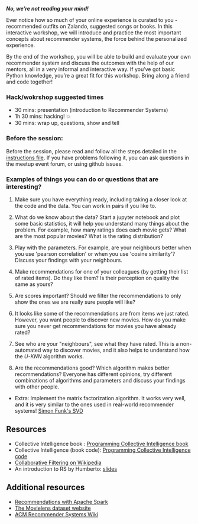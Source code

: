 ***No, we’re not reading your mind!***

Ever notice how so much of your online experience is curated to you - recommended outfits on Zalando, suggested songs or books. In this interactive workshop, we will introduce and practice the most important concepts about recommender systems, the force behind the personalized experience.

By the end of the workshop, you will be able to build and evaluate your own recommender system and discuss the outcomes with the help of our mentors, all in a very informal and interactive way. If you’ve got basic Python knowledge, you’re a great fit for this workshop. Bring along a friend and code together!

### Hack/wokrshop suggested times 
* 30 mins: presentation (introduction to Recommender Systems)  
* 1h 30 mins: hacking! :collision: 
* 30 mins:  wrap up, questions, show and tell 


### Before the session: 
Before the session, please read and follow all the steps detailed in the [instructions file](docs/instructions.md). If you have problems following it, you can ask questions in the meetup event forum, or using github issues. 


### Examples of things you can do or questions that are interesting? 

1. Make sure you have everything ready, including taking a closer look at the code and the data. You can work in pairs if you like to.

2. What do we know about the data? Start a jupyter notebook and plot some basic statistics, it will help you understand  many things about the problem. For example, how many ratings does each movie gets? What are the most popular movies? What is the rating distribution?

3. Play with the parameters. For example, are your neighbours better when you use 'pearson correlation' or when you use 'cosine similarity'? Discuss your findings with your neighbours.

3. Make recommendations for one of your colleagues (by getting their list of rated items). Do they like them? Is their perception on quality the same as yours? 

4. Are scores important? Should we filter the recommendations to only show the ones we are really sure people will like? 

5. It looks like some of the recommendations are from items we just rated. However, you want people to discover new movies. How do you make sure you never get recommendations for movies you have already rated?

6. See who are your "neighbours", see what they have rated. This is a non-automated way to discover movies, and it also helps to understand how the *U-KNN* algorithm works. 

7. Are the recommendations good? Which algorithm makes better recommendations?  Everyone has different opinions, try different combinations of algorithms and parameters and discuss your findings with other people.  

* Extra: Implement the matrix factorization algorithm. It works very well, and it is very similar to the ones used in real-world recommender systems! [Simon Funk's SVD](http://sifter.org/~simon/journal/20061211.html)

## Resources
* Collective Intelligence book : [Programming Collective Intelligence book](http://www.amazon.com/gp/product/0596529325/ref=as_li_qf_sp_asin_il?ie=UTF8&camp=1789&creative=9325&creativeASIN=0596529325&linkCode=as2&tag=tasktoy-20) 
* Collective Intelligence (book code): [Programming Collective Intelligence code](https://github.com/arthur-e/Programming-Collective-Intelligence)
* [Collaborative Filtering on Wikipedia](https://en.wikipedia.org/wiki/Collaborative_filtering)
* An introduction to RS by Humberto: [slides](https://github.com/hcorona/recsys-101-workshop/blob/master/docs/toa-2017.pdf)

## Additional resources 
* [Recommendations with Apache Spark](https://www.codementor.io/spark/tutorial/building-a-recommender-with-apache-spark-python-example-app-part1)
* [The Movielens dataset website](http://grouplens.org/datasets/movielens/)
* [ACM Recommender Systems Wiki](http://www.recsyswiki.com/wiki/)
